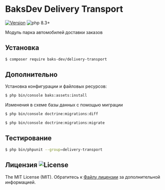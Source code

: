 # BaksDev Delivery Transport

[![Version](https://img.shields.io/badge/version-7.1.13-blue)](https://github.com/baks-dev/delivery-transport/releases)
![php 8.3+](https://img.shields.io/badge/php-min%208.3-red.svg)

Модуль парка автомобилей доставки заказов

## Установка

``` bash
$ composer require baks-dev/delivery-transport
```

## Дополнительно

Установка конфигурации и файловых ресурсов:

``` bash
$ php bin/console baks:assets:install
```

Изменения в схеме базы данных с помощью миграции

``` bash
$ php bin/console doctrine:migrations:diff

$ php bin/console doctrine:migrations:migrate
```

## Тестирование

``` bash
$ php bin/phpunit --group=delivery-transport
```

## Лицензия ![License](https://img.shields.io/badge/MIT-green)

The MIT License (MIT). Обратитесь к [Файлу лицензии](LICENSE.md) за дополнительной информацией.

